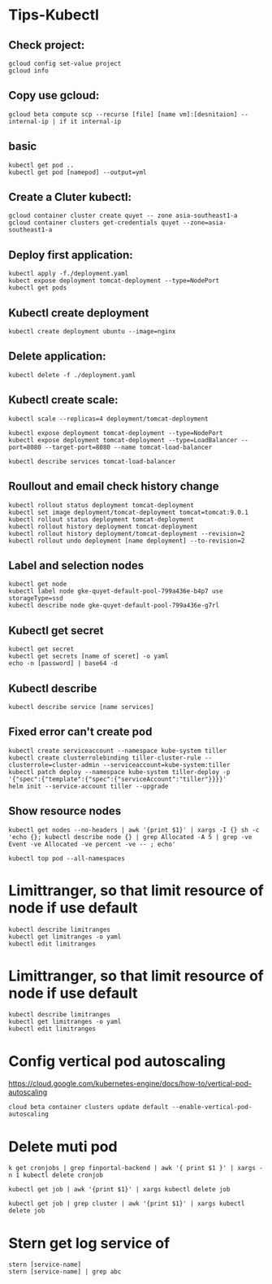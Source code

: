 # Tips-Kubectl
## Check project:
```
gcloud config set-value project
gcloud info
```
## Copy use gcloud:
```
gcloud beta compute scp --recurse [file] [name vm]:[desnitaion] --internal-ip | if it internal-ip
```
## basic
```
kubectl get pod ..
kubectl get pod [namepod] --output=yml
```
## Create a Cluter kubectl:
```
gcloud container cluster create quyet -- zone asia-southeast1-a
gcloud container clusters get-credentials quyet --zone=asia-southeast1-a
```
## Deploy first application:
```
kubectl apply -f./deployment.yaml
kubect expose deployment tomcat-deployment --type=NodePort
kubectl get pods
```
## Kubectl create deployment
```
kubectl create deployment ubuntu --image=nginx
```
## Delete application:
```
kubectl delete -f ./deployment.yaml
```
## Kubectl create scale:
```
kubectl scale --replicas=4 deployment/tomcat-deployment 
 
kubectl expose deployment tomcat-deployment --type=NodePort
kubectl expose deployment tomcat-deployment --type=LoadBalancer --port=8080 --target-port=8080 --name tomcat-load-balancer
 
kubectl describe services tomcat-load-balancer
```
## Roullout and email check history change
```
kubectl rollout status deployment tomcat-deployment
kubectl set image deployment/tomcat-deployment tomcat=tomcat:9.0.1
kubectl rollout status deployment tomcat-deployment
kubectl rollout history deployment tomcat-deployment
kubectl rollout history deployment/tomcat-deployment --revision=2
kubectl rollout undo deployment [name deployment] --to-revision=2
```
## Label and selection nodes
```
kubectl get node
kubectl label node gke-quyet-default-pool-799a436e-b4p7 use storageType=ssd
kubectl describe node gke-quyet-default-pool-799a436e-g7rl
```

## Kubectl get secret
```
kubectl get secret
kubectl get secrets [name of sceret] -o yaml
echo -n [password] | base64 -d
```

## Kubectl describe 
```
kubectl describe service [name services]
```

## Fixed error can't create pod
```
kubectl create serviceaccount --namespace kube-system tiller
kubectl create clusterrolebinding tiller-cluster-rule --clusterrole=cluster-admin --serviceaccount=kube-system:tiller
kubectl patch deploy --namespace kube-system tiller-deploy -p '{"spec":{"template":{"spec":{"serviceAccount":"tiller"}}}}'      
helm init --service-account tiller --upgrade
```
## Show resource nodes
```
kubectl get nodes --no-headers | awk '{print $1}' | xargs -I {} sh -c 'echo {}; kubectl describe node {} | grep Allocated -A 5 | grep -ve Event -ve Allocated -ve percent -ve -- ; echo'
```
```
kubectl top pod --all-namespaces
```
# Limittranger, so that limit resource of node if use default
```
kubectl describe limitranges
kubectl get limitranges -o yaml
kubectl edit limitranges
```

# Limittranger, so that limit resource of node if use default
```
kubectl describe limitranges
kubectl get limitranges -o yaml
kubectl edit limitranges
```
# Config vertical pod autoscaling 
https://cloud.google.com/kubernetes-engine/docs/how-to/vertical-pod-autoscaling

```
cloud beta container clusters update default --enable-vertical-pod-autoscaling
```
# Delete muti pod
```
k get cronjobs | grep finportal-backend | awk '{ print $1 }' | xargs -n 1 kubectl delete cronjob

kubectl get job | awk '{print $1}' | xargs kubectl delete job

kubectl get job | grep cluster | awk '{print $1}' | xargs kubectl delete job
```

# Stern get log service of
```
stern [service-name]
stern [service-name] | grep abc
```
